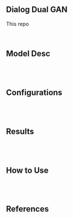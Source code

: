 ## Dialog Dual GAN
This repo

<br>

## Model Desc

<br>
<br>

## Configurations

<br>
<br>

## Results

<br>
<br>

## How to Use

<br>
<br>

## References

<br>
